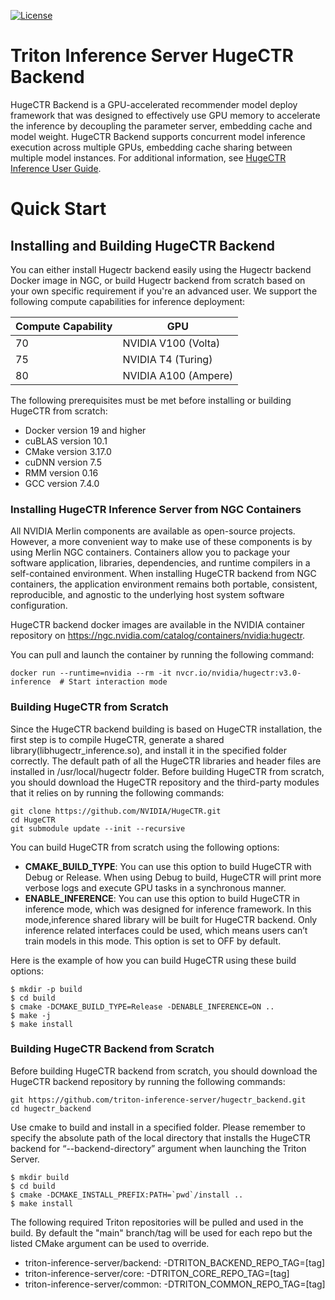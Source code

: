 <!--
# Copyright (c) 2020, NVIDIA CORPORATION. All rights reserved.
#
# Redistribution and use in source and binary forms, with or without
# modification, are permitted provided that the following conditions
# are met:
#  * Redistributions of source code must retain the above copyright
#    notice, this list of conditions and the following disclaimer.
#  * Redistributions in binary form must reproduce the above copyright
#    notice, this list of conditions and the following disclaimer in the
#    documentation and/or other materials provided with the distribution.
#  * Neither the name of NVIDIA CORPORATION nor the names of its
#    contributors may be used to endorse or promote products derived
#    from this software without specific prior written permission.
#
# THIS SOFTWARE IS PROVIDED BY THE COPYRIGHT HOLDERS ``AS IS'' AND ANY
# EXPRESS OR IMPLIED WARRANTIES, INCLUDING, BUT NOT LIMITED TO, THE
# IMPLIED WARRANTIES OF MERCHANTABILITY AND FITNESS FOR A PARTICULAR
# PURPOSE ARE DISCLAIMED.  IN NO EVENT SHALL THE COPYRIGHT OWNER OR
# CONTRIBUTORS BE LIABLE FOR ANY DIRECT, INDIRECT, INCIDENTAL, SPECIAL,
# EXEMPLARY, OR CONSEQUENTIAL DAMAGES (INCLUDING, BUT NOT LIMITED TO,
# PROCUREMENT OF SUBSTITUTE GOODS OR SERVICES; LOSS OF USE, DATA, OR
# PROFITS; OR BUSINESS INTERRUPTION) HOWEVER CAUSED AND ON ANY THEORY
# OF LIABILITY, WHETHER IN CONTRACT, STRICT LIABILITY, OR TORT
# (INCLUDING NEGLIGENCE OR OTHERWISE) ARISING IN ANY WAY OUT OF THE USE
# OF THIS SOFTWARE, EVEN IF ADVISED OF THE POSSIBILITY OF SUCH DAMAGE.
-->

[![License](https://img.shields.io/badge/License-BSD3-lightgrey.svg)](https://opensource.org/licenses/BSD-3-Clause)

# Triton Inference Server HugeCTR Backend

HugeCTR Backend is a GPU-accelerated recommender model deploy framework that was designed to effectively use GPU memory to accelerate the inference by decoupling the parameter server, embedding cache and model weight. HugeCTR Backend supports concurrent model inference execution across multiple GPUs, embedding cache sharing between multiple model instances. For additional information, see [HugeCTR Inference User Guide](docs/user_guide.md).  


# Quick Start

## Installing and Building HugeCTR Backend
You can either install Hugectr backend easily using the Hugectr backend Docker image in NGC, or build Hugectr backend from scratch based on your own specific requirement if you're an advanced user.
We support the following compute capabilities for inference deployment:

| Compute Capability | GPU                  |
|--------------------|----------------------|
| 70                 | NVIDIA V100 (Volta)  |
| 75                 | NVIDIA T4 (Turing)   |
| 80                 | NVIDIA A100 (Ampere) |

The following prerequisites must be met before installing or building HugeCTR from scratch:
* Docker version 19 and higher
* cuBLAS version 10.1
* CMake version 3.17.0
* cuDNN version 7.5
* RMM version 0.16
* GCC version 7.4.0

### Installing HugeCTR Inference Server from NGC Containers
All NVIDIA Merlin components are available as open-source projects. However, a more convenient way to make use of these components is by using Merlin NGC containers. Containers allow you to package your software application, libraries, dependencies, and runtime compilers in a self-contained environment. When installing HugeCTR backend from NGC containers, the application environment remains both portable, consistent, reproducible, and agnostic to the underlying host system software configuration.

HugeCTR backend docker images are available in the NVIDIA container repository on https://ngc.nvidia.com/catalog/containers/nvidia:hugectr.

You can pull and launch the container by running the following command:

```
docker run --runtime=nvidia --rm -it nvcr.io/nvidia/hugectr:v3.0-inference  # Start interaction mode  
```
### Building HugeCTR from Scratch

Since the HugeCTR backend building is based on HugeCTR installation, the first step is to compile HugeCTR, generate a shared library(libhugectr_inference.so), and install it in the specified folder correctly. The default path of all the HugeCTR libraries and header files are installed in /usr/local/hugectr folder.
Before building HugeCTR from scratch, you should download the HugeCTR repository and the third-party modules that it relies on by running the following commands:


```
git clone https://github.com/NVIDIA/HugeCTR.git
cd HugeCTR
git submodule update --init --recursive
```
You can build HugeCTR from scratch using  the following options:
* **CMAKE_BUILD_TYPE**: You can use this option to build HugeCTR with Debug or Release. When using Debug to build, HugeCTR will print more verbose logs and execute GPU tasks in a synchronous manner.
* **ENABLE_INFERENCE**: You can use this option to build HugeCTR in inference mode, which was designed for inference framework. In this mode,inference shared library will be built for HugeCTR backend. Only inference related interfaces could be used, which means users can’t train models in this mode. This option is set to OFF by default.

Here is the example of how you can build HugeCTR using these build options:

```
$ mkdir -p build
$ cd build
$ cmake -DCMAKE_BUILD_TYPE=Release -DENABLE_INFERENCE=ON .. 
$ make -j
$ make install
```

### Building HugeCTR Backend from Scratch
Before building HugeCTR backend from scratch, you should download the HugeCTR backend repository by running the following commands:

```
git https://github.com/triton-inference-server/hugectr_backend.git
cd hugectr_backend
```
Use cmake to build and install in a specified folder. Please remember to specify the absolute path of the local directory that installs the HugeCTR backend for “--backend-directory” argument when launching the Triton Server.

```
$ mkdir build
$ cd build
$ cmake -DCMAKE_INSTALL_PREFIX:PATH=`pwd`/install ..
$ make install
```

The following required Triton repositories will be pulled and used in
the build. By default the "main" branch/tag will be used for each repo
but the listed CMake argument can be used to override.

* triton-inference-server/backend: -DTRITON_BACKEND_REPO_TAG=[tag]
* triton-inference-server/core: -DTRITON_CORE_REPO_TAG=[tag]
* triton-inference-server/common: -DTRITON_COMMON_REPO_TAG=[tag]
